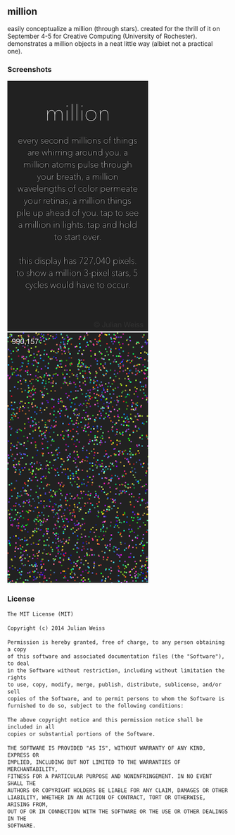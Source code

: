 ## million

easily conceptualize a million (through stars). created for the thrill of it on September 4-5 for Creative Computing (University of Rochester). demonstrates a million objects in a neat little way (albiet not a practical one).

### Screenshots

![](SCREENIE-1.png)
![](SCREENIE-2.png)

### License
	The MIT License (MIT)

	Copyright (c) 2014 Julian Weiss

	Permission is hereby granted, free of charge, to any person obtaining a copy
	of this software and associated documentation files (the "Software"), to deal
	in the Software without restriction, including without limitation the rights
	to use, copy, modify, merge, publish, distribute, sublicense, and/or sell
	copies of the Software, and to permit persons to whom the Software is
	furnished to do so, subject to the following conditions:
	
	The above copyright notice and this permission notice shall be included in all
	copies or substantial portions of the Software.
	
	THE SOFTWARE IS PROVIDED "AS IS", WITHOUT WARRANTY OF ANY KIND, EXPRESS OR
	IMPLIED, INCLUDING BUT NOT LIMITED TO THE WARRANTIES OF MERCHANTABILITY,
	FITNESS FOR A PARTICULAR PURPOSE AND NONINFRINGEMENT. IN NO EVENT SHALL THE
	AUTHORS OR COPYRIGHT HOLDERS BE LIABLE FOR ANY CLAIM, DAMAGES OR OTHER
	LIABILITY, WHETHER IN AN ACTION OF CONTRACT, TORT OR OTHERWISE, ARISING FROM,
	OUT OF OR IN CONNECTION WITH THE SOFTWARE OR THE USE OR OTHER DEALINGS IN THE
	SOFTWARE.
